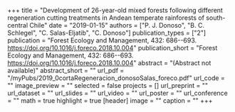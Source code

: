 +++
title = "Development of 26-year-old mixed forests following different regeneration cutting treatments in Andean temperate rainforests of south-central Chile"
date = "2019-01-15"
authors = ["P. J. Donoso", "B. C. Schlegel", "C. Salas-Eljatib", "C. Donoso"]
publication_types = ["2"]
publication = "Forest Ecology and Management, 432:  686--693. https://doi.org/10.1016/j.foreco.2018.10.004"
publication_short = "Forest Ecology and Management, 432:  686--693. https://doi.org/10.1016/j.foreco.2018.10.004"
abstract = "(Abstract not available)"
abstract_short = ""
url_pdf = "/myPubs/2019_0cortaRegeneracion_donosoSalas_foreco.pdf"
url_code = ""
image_preview = ""
selected = false
projects = []
url_preprint = ""
url_dataset = ""
url_slides = ""
url_video = ""
url_poster = ""
url_conference = ""
math = true
highlight = true
[header]
image = ""
caption = ""
+++
